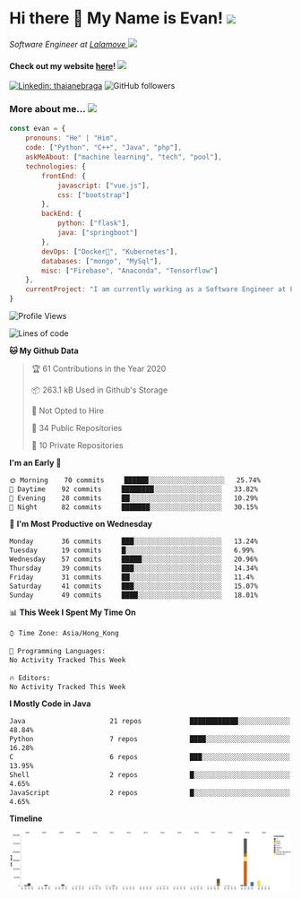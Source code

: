 <h1>Hi there 👋 My Name is Evan!   <img src="https://media.giphy.com/media/10GN73YGycPXQk/giphy.gif" width=50></h1>

<p><em>Software Engineer at <a href="https://www.lalamove.com/hongkong/zh/home">Lalamove </a><img src="https://media.giphy.com/media/HMSLfCl5BsXoQ/giphy.gif" width="60">
</em></p>

<h4>Check out my website <a href="https://hoyeechan.com/">here</a>! <img src="https://media.giphy.com/media/cuPm4p4pClZVC/giphy.gif" width=50></h4>

[![Linkedin: thaianebraga](https://img.shields.io/badge/-Evan-blue?style=flat-square&logo=Linkedin&logoColor=white&link=https://www.linkedin.com/in/ho-yee-chan/)](https://www.linkedin.com/in/ho-yee-chan/)
![GitHub followers](https://img.shields.io/github/followers/hyc121110?label=Follow&style=social)

<!--
**hyc121110/hyc121110** is a ✨ _special_ ✨ repository because its `README.md` (this file) appears on your GitHub profile.

Here are some ideas to get you started:

- 🔭 I’m currently working on ...
- 🌱 I’m currently learning ...
- 👯 I’m looking to collaborate on ...
- 🤔 I’m looking for help with ...
- 💬 Ask me about ...
- 📫 How to reach me: ...
- 😄 Pronouns: ...
- ⚡ Fun fact: ...
-->

<h3> More about me... <img src="https://media.giphy.com/media/Q94xQWspTUkShljj8P/giphy.gif" width=50> </h3>


```javascript
const evan = {
    pronouns: "He" | "Him",
    code: ["Python", "C++", "Java", "php"],
    askMeAbout: ["machine learning", "tech", "pool"],
    technologies: {
        frontEnd: {
            javascript: ["vue.js"],
            css: ["bootstrap"]
        },
        backEnd: {
            python: ["flask"],
            java: ["springboot"]
        },
        devOps: ["Docker🐳", "Kubernetes"],
        databases: ["mongo", "MySql"],
        misc: ["Firebase", "Anaconda", "Tensorflow"]
    },
    currentProject: "I am currently working as a Software Engineer at Lalamove",
}
```


<!--START_SECTION:waka-->
![Profile Views](http://img.shields.io/badge/Profile%20Views-0-blue)

![Lines of code](https://img.shields.io/badge/From%20Hello%20World%20I%27ve%20Written-226073%20lines%20of%20code-blue)

**🐱 My Github Data** 

> 🏆 61 Contributions in the Year 2020
 > 
> 📦 263.1 kB Used in Github's Storage 
 > 
> 🚫 Not Opted to Hire
 > 
> 📜 34 Public Repositories
 > 
> 🔑 10 Private Repositories 

**I'm an Early 🐤** 

```text
🌞 Morning    70 commits     ██████░░░░░░░░░░░░░░░░░░░   25.74% 
🌆 Daytime    92 commits     ████████░░░░░░░░░░░░░░░░░   33.82% 
🌃 Evening    28 commits     ██░░░░░░░░░░░░░░░░░░░░░░░   10.29% 
🌙 Night      82 commits     ███████░░░░░░░░░░░░░░░░░░   30.15%

```
📅 **I'm Most Productive on Wednesday** 

```text
Monday       36 commits     ███░░░░░░░░░░░░░░░░░░░░░░   13.24% 
Tuesday      19 commits     █░░░░░░░░░░░░░░░░░░░░░░░░   6.99% 
Wednesday    57 commits     █████░░░░░░░░░░░░░░░░░░░░   20.96% 
Thursday     39 commits     ███░░░░░░░░░░░░░░░░░░░░░░   14.34% 
Friday       31 commits     ██░░░░░░░░░░░░░░░░░░░░░░░   11.4% 
Saturday     41 commits     ███░░░░░░░░░░░░░░░░░░░░░░   15.07% 
Sunday       49 commits     ████░░░░░░░░░░░░░░░░░░░░░   18.01%

```


📊 **This Week I Spent My Time On** 

```text
⌚︎ Time Zone: Asia/Hong_Kong

💬 Programming Languages: 
No Activity Tracked This Week

🔥 Editors: 
No Activity Tracked This Week

```

**I Mostly Code in Java** 

```text
Java                     21 repos            ████████████░░░░░░░░░░░░░   48.84% 
Python                   7 repos             ████░░░░░░░░░░░░░░░░░░░░░   16.28% 
C                        6 repos             ███░░░░░░░░░░░░░░░░░░░░░░   13.95% 
Shell                    2 repos             █░░░░░░░░░░░░░░░░░░░░░░░░   4.65% 
JavaScript               2 repos             █░░░░░░░░░░░░░░░░░░░░░░░░   4.65%

```


**Timeline**

![Chart not found](https://github.com/hyc121110/hyc121110/blob/master/charts/bar_graph.png) 


<!--END_SECTION:waka-->